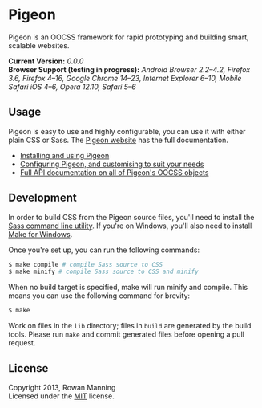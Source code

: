 
Pigeon
======

Pigeon is an OOCSS framework for rapid prototyping and building smart, scalable websites.

**Current Version:** *0.0.0*  
**Browser Support (testing in progress):** *Android Browser 2.2–4.2, Firefox 3.6, Firefox 4–16, Google Chrome 14–23, Internet Explorer 6–10, Mobile Safari iOS 4–6, Opera 12.10, Safari 5–6*

Usage
-----

Pigeon is easy to use and highly configurable, you can use it with either plain CSS or Sass. The [Pigeon website][pigeon] has the full documentation.

* [Installing and using Pigeon][pigeon-install]
* [Configuring Pigeon, and customising to suit your needs][pigeon-config]
* [Full API documentation on all of Pigeon's OOCSS objects][pigeon-objects]


Development
-----------

In order to build CSS from the Pigeon source files, you'll need to install the [Sass command line utility][sass]. If you're on Windows, you'll also need to install [Make for Windows][make].

Once you're set up, you can run the following commands:

```sh
$ make compile # compile Sass source to CSS
$ make minify # compile Sass source to CSS and minify
```

When no build target is specified, make will run minify and compile. This means you can use the following command for brevity:

```sh
$ make
```

Work on files in the `lib` directory; files in `build` are generated by the build tools. Please run `make` and commit generated files before opening a pull request.


License
-------

Copyright 2013, Rowan Manning  
Licensed under the [MIT][mit] license.



[make]: http://gnuwin32.sourceforge.net/packages/make.htm
[mit]: http://opensource.org/licenses/mit-license.php
[pigeon]: http://pigeoncss.com/
[pigeon-install]: http://pigeoncss.com/docs/install/
[pigeon-config]: http://pigeoncss.com/docs/config/
[pigeon-objects]: http://pigeoncss.com/docs/objects/
[sass]: http://sass-lang.com/download.html
